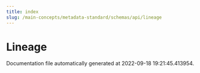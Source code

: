 ```yaml
---
title: index
slug: /main-concepts/metadata-standard/schemas/api/lineage
---
```


# Lineage

Documentation file automatically generated at 2022-09-18 19:21:45.413954.
